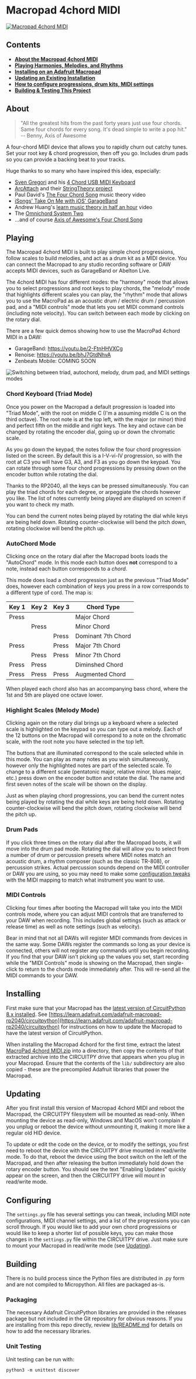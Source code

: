 # Macropad 4chord MIDI

[![Macropad 4chord MIDI](https://github.com/deckerego/Macropad_4chord_MIDI/actions/workflows/pullrequest-unittest.yml/badge.svg)](https://github.com/deckerego/Macropad_4chord_MIDI/actions/workflows/pullrequest-unittest.yml)

## Contents

* **[About the Macropad 4chord MIDI](#about)**
* **[Playing Harmonies, Melodies, and Rhythms](#playing)**
* **[Installing on an Adafruit Macropad](#installing)**
* **[Updating an Existing Installation](#updating)**
* **[How to configure progressions, drum kits, MIDI settings](#configuring)**
* **[Building & Testing This Project](#building)**

## About

> "All the greatest hits from the past forty years just use four chords. Same four chords for every song. It's dead simple to write a pop hit."
 -- Benny, Axis of Awesome

A four-chord MIDI device that allows you to rapidly churn out catchy tunes.
Set your root key & chord progression, then off you go. Includes drum pads
so you can provide a backing beat to your tracks.

Huge thanks to so many who have inspired this idea, especially:
- [Sven Gregori](https://github.com/sgreg) and his
[4 Chord USB MIDI Keyboard](https://hackaday.io/project/26078-4chord-midi)
- [ArcAttach](https://youtu.be/d2OsF86fcKQ) and their
[StringTheory project](https://arcattack.com/stringtheory/)
- Paul David's [The Four Chord Song](https://youtu.be/6U8-Y7DEzOE) music theory video
- [iSongs' Take On Me with iOS' GarageBand](https://youtu.be/U3aiBukp_E4)
- Andrew Huang's [learn music theory in half an hour](https://youtu.be/rgaTLrZGlk0) video
- The [Omnichord System Two](http://www.suzukimusic.co.uk/omnichord-heaven/models/om36-84.html)
- ...and of course [Axis of Awesome's Four Chord Song](https://youtu.be/5pidokakU4I)


## Playing

The Macropad 4chord MIDI is built to play simple chord progressions, follow scales to build
melodies, and act as a drum kit as a MIDI device. You can connect the Macropad to any studio 
recording software or DAW accepts MIDI devices, such as GarageBand or Abelton Live.

The 4chord MIDI has four different modes: the "harmony" mode that allows you
to select progressions and root keys to play chords, the "melody" mode that
highlights different scales you can play, the "rhythm" mode that
allows you to use the MacroPad as an acoustic drum / electric drum /
percussion pad, and a "MIDI controls" mode that lets you set MIDI command
controls (including note velocity). You can switch between each mode by
clicking on the rotary dial.

There are a few quick demos showing how to use the MacroPad 4chord MIDI in a DAW:
* GarageBand: https://youtu.be/2-FtnHHVXCg
* Renoise: https://youtu.be/bhJ7GtdNhvA
* Zenbeats Mobile: COMING SOON

![Switching between triad, autochord, melody, drum pad, and MIDI settings modes](./docs/images/modes.gif)

### Chord Keyboard (Triad Mode)

Once you power on the Macropad a default progression is loaded into "Triad Mode", 
with the root on middle C (I'm a assuming middle C is on the third octave). 
The root note is at the top left, with the major (or minor) third and 
perfect fifth on the middle and right keys. The key and octave can be changed 
by rotating the encoder dial, going up or down the chromatic scale.

As you go down the keypad, the notes follow the four chord progression listed
on the screen. By default this is a I-V-vi-IV progression, so with the root
at C3 you will have G3, A3, and F3 as you go down the keypad. You can rotate
through some four chord progressions by pressing down on the encoder button
while rotating the dial.

Thanks to the RP2040, all the keys can be pressed simultaneously. You can
play the triad chords for each degree, or arpeggiate the chords however
you like. The list of notes currently being played are displayed on screen
if you want to check my math.

You can bend the current notes being played by rotating the dial while keys
are being held down. Rotating counter-clockwise will bend the pitch down,
rotating clockwise will bend the pitch up.

### AutoChord Mode

Clicking once on the rotary dial after the Macropad boots loads the
"AutoChord" mode. In this mode each button does **not** correspond to
a note, instead each button corresponds to a _chord_.

This mode does load a chord progression just as the previous "Triad Mode"
does, however each combination of keys you press in a row corresponds to a
different type of cord. The map is:

| Key 1 | Key 2 | Key 3 | Chord Type         |
|-------|-------|-------|--------------------|
| Press |       |       | Major Chord        |
|       | Press |       | Minor Chord        |
|       |       | Press | Dominant 7th Chord |
| Press |       | Press | Major 7th Chord    |
|       | Press | Press | Minor 7th Chord    |
| Press | Press |       | Diminshed Chord    |
| Press | Press | Press | Augmented Chord    |

When played each chord also has an accompanying bass chord, where the 1st
and 5th are played one octave lower.

### Highlight Scales (Melody Mode)

Clicking again on the rotary dial brings up a keyboard where a selected
scale is highlighted on the keypad so you can type out a melody.
Each of the 12 buttons on the Macropad will correspond to a note on the 
chromatic scale, with the root note you have selected in the top left. 

The buttons that are illuminated correspond to the scale selected while
in this mode. You can play as many notes as you wish simultaneously,
however only the highlighted notes are part of the selected scale.
To change to a different scale (pentatonic major, relative minor, 
blues major, etc.) press down on the encoder button and rotate the dial.
The name and first seven notes of the scale will be shown on the display.

Just as when playing chord progressions, you can bend the current notes 
being played by rotating the dial while keys are being held down. 
Rotating counter-clockwise will bend the pitch down, rotating clockwise 
will bend the pitch up.

### Drum Pads

If you click three times on the rotary dial after the Macropad boots, it will move
into the drum pad mode. Rotating the dial will allow you to select from
a number of drum or percussion presets where MIDI notes match an acoustic drum,
a rhythm composer (such as the classic TR-808), or percussion strikes.
Actual percussion sounds depend on the MIDI controller or DAW you are using,
so you may need to make some [configuration tweaks](#configuring)
with the MIDI mapping to match what instrument you want to use.

### MIDI Controls

Clicking four times after booting the Macropad will take you into the MIDI controls
mode, where you can adjust MIDI controls that are transferred to your DAW
when recording. This includes global settings (such as attack or release time)
as well as note settings (such as velocity).

Bear in mind that not all DAWs will register MIDI commands from devices in the
same way. Some DAWs register the commands so long as your device is connected,
others will not register any commands until you begin recording. If you find
that your DAW isn't picking up the values you set, start recording while the
"MIDI Controls" mode is showing on the Macropad, then single-click to return
to the chords mode immediately after. This will re-send all the MIDI commands
to your DAW.


## Installing

First make sure that your Macropad has the
[latest version of CircuitPython 8.x installed](https://circuitpython.org/board/adafruit_macropad_rp2040/).
See [https://learn.adafruit.com/adafruit-macropad-rp2040/circuitpython](https://learn.adafruit.com/adafruit-macropad-rp2040/circuitpython)
for instructions on how to update the Macropad to have the latest version of
CircuitPython.

When installing the Macropad 4chord for the first time, extract the latest
[MacroPad 4chord MIDI.zip](https://github.com/deckerego/Macropad_4chord_MIDI/releases/latest)
into a directory, then copy the contents of that extracted archive
into the CIRCUITPY drive that appears when you plug in your Macropad.
Ensure that the contents of the `lib/` subdirectory are also copied - these are
the precompiled Adafruit libraries that power the Macropad.


## Updating

After you first install this version of Macropad 4chord MIDI and reboot the Macropad,
the CIRCUITPY filesystem will be mounted as read-only. When mounting the device
as read-only, Windows and MacOS won't complain if you unplug or reboot the device
without unmounting it, making it more like a regular old HID device.

To update or edit the code on the device, or to modify the settings, you first
need to reboot the device with the CIRCUITPY drive mounted in read/write mode.
To do that, reboot the device using the boot switch on the left of the
Macropad, and then after releasing the button immediately hold down the
rotary encoder button. You should see the text "Enabling Updates" quickly
appear on the screen, and then the CIRCUITPY drive will mount in read/write mode.


## Configuring

The `settings.py` file has several settings you can tweak, including
MIDI note configurations, MIDI channel settings, and a list of the progressions 
you can scroll through. If you would like to add your own chord progressions or 
would like to keep a shorter list of possible keys, you can make those changes 
in the `settings.py` file within the CIRCUITPY drive. Just make sure to mount 
your Macropad in read/write mode (see [Updating](#updating)).


## Building

There is no build process since the Python files are distributed in
.py form and are not compiled to Micropython. All files are packaged as-is.

### Packaging

The necessary Adafruit CircuitPython libraries are provided in the
releases package but not included in the Git repository for obvious reasons.
If you are installing from this repo directly, review
[lib/README.md](./lib/README.md) for details on how to add the
necessary libraries.

### Unit Testing

Unit testing can be run with:

    python3 -m unittest discover
